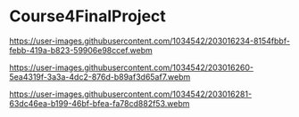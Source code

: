 # Course4FinalProject
https://user-images.githubusercontent.com/1034542/203016234-8154fbbf-febb-419a-b823-59906e98ccef.webm

https://user-images.githubusercontent.com/1034542/203016260-5ea4319f-3a3a-4dc2-876d-b89af3d65af7.webm

https://user-images.githubusercontent.com/1034542/203016281-63dc46ea-b199-46bf-bfea-fa78cd882f53.webm
